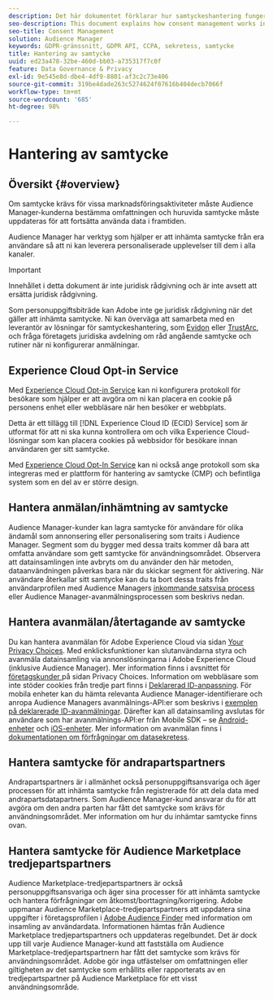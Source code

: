 ```yaml
---
description: Det här dokumentet förklarar hur samtyckeshantering fungerar i Audience Manager.
seo-description: This document explains how consent management works in Audience Manager.
seo-title: Consent Management
solution: Audience Manager
keywords: GDPR-gränssnitt, GDPR API, CCPA, sekretess, samtycke
title: Hantering av samtycke
uuid: ed23a478-32be-460d-bb03-a735317f7c0f
feature: Data Governance & Privacy
exl-id: 9e545e8d-dbe4-4df9-8801-af3c2c73e406
source-git-commit: 319be4dade263c5274624f07616b404decb7066f
workflow-type: tm+mt
source-wordcount: '685'
ht-degree: 98%

---
```


# Hantering av samtycke

## Översikt {#overview}

Om samtycke krävs för vissa marknadsföringsaktiviteter måste Audience Manager-kunderna bestämma omfattningen och huruvida samtycke måste uppdateras för att fortsätta använda data i framtiden.

Audience Manager har verktyg som hjälper er att inhämta samtycke från era användare så att ni kan leverera personaliserade upplevelser till dem i alla kanaler.

>[!IMPORTANT]
>
> Innehållet i detta dokument är inte juridisk rådgivning och är inte avsett att ersätta juridisk rådgivning.
>
> Som personuppgiftsbiträde kan Adobe inte ge juridisk rådgivning när det gäller att inhämta samtycke. Ni kan överväga att samarbeta med en leverantör av lösningar för samtyckeshantering, som [Evidon](https://theblog.adobe.com/evidon-builds-gdpr-universal-consent-integration-with-launch-by-adobe/) eller [TrustArc](https://theblog.adobe.com/trustarc-builds-consent-integration-launch-adobe/), och fråga företagets juridiska avdelning om råd angående samtycke och rutiner när ni konfigurerar anmälningar.

## Experience Cloud Opt-in Service

Med [Experience Cloud Opt-in Service](https://experienceleague.adobe.com/docs/id-service/using/implementation/opt-in-service/optin-overview.html) kan ni konfigurera protokoll för besökare som hjälper er att avgöra om ni kan placera en cookie på personens enhet eller webbläsare när hen besöker er webbplats.

Detta är ett tillägg till [!DNL Experience Cloud ID (ECID) Service] som är utformat för att ni ska kunna kontrollera om och vilka Experience Cloud-lösningar som kan placera cookies på webbsidor för besökare innan användaren ger sitt samtycke.

Med [Experience Cloud Opt-In Service](https://experienceleague.adobe.com/docs/id-service/using/implementation/opt-in-service/optin-overview.html) kan ni också ange protokoll som ska integreras med er plattform för hantering av samtycke (CMP) och befintliga system som en del av er större design.

## Hantera anmälan/inhämtning av samtycke

Audience Manager-kunder kan lagra samtycke för användare för olika ändamål som annonsering eller personalisering som traits i Audience Manager. Segment som du bygger med dessa traits kommer då bara att omfatta användare som gett samtycke för användningsområdet. Observera att datainsamlingen inte avbryts om du använder den här metoden, dataanvändningen påverkas bara när du skickar segment för aktivering. När användare återkallar sitt samtycke kan du ta bort dessa traits från användarprofilen med Audience Managers [inkommande satsvisa process](../../integration/sending-audience-data/batch-data-transfer-explained/inbound-file-contents.md) eller Audience Manager-avanmälningsprocessen som beskrivs nedan.

## Hantera avanmälan/återtagande av samtycke

Du kan hantera avanmälan för Adobe Experience Cloud via sidan [Your Privacy Choices](https://www.adobe.com/se/privacy/opt-out.html#customeruse). Med enklicksfunktioner kan slutanvändarna styra och avanmäla datainsamling via annonslösningarna i Adobe Experience Cloud (inklusive Audience Manager). Mer information finns i avsnittet för [företagskunder ](https://www.adobe.com/se/privacy/opt-out.html#customeruse) på sidan Privacy Choices. Information om webbläsare som inte stöder cookies från tredje part finns i [Deklarerad ID-anpassning](../../features/declared-ids.md#declared-id-targeting). För mobila enheter kan du hämta relevanta Audience Manager-identifierare och anropa Audience Managers avanmälnings-API:er som beskrivs i [exemplen på deklarerade ID-avanmälningar](../../features/declared-ids.md#opt-out-examples). Därefter kan all datainsamling avslutas för användare som har avanmälnings-API:er från Mobile SDK – se [Android-enheter](https://experienceleague.adobe.com/docs/mobile-services/android/gdpr-privacy-android/privacy.html) och [iOS-enheter](https://experienceleague.adobe.com/docs/mobile-services/ios/privacy-gdpr-ios/privacy.html). Mer information om avanmälan finns i [dokumentationen om förfrågningar om datasekretess](../../overview/data-security-and-privacy/data-privacy-requests.md).

## Hantera samtycke för andrapartspartners

Andrapartspartners är i allmänhet också personuppgiftsansvariga och äger processen för att inhämta samtycke från registrerade för att dela data med andrapartsdatapartners. Som Audience Manager-kund ansvarar du för att avgöra om den andra parten har fått det samtycke som krävs för användningsområdet. Mer information om hur du inhämtar samtycke finns ovan.

## Hantera samtycke för Audience Marketplace tredjepartspartners

Audience Marketplace-tredjepartspartners är också personuppgiftsansvariga och äger sina processer för att inhämta samtycke och hantera förfrågningar om åtkomst/borttagning/korrigering. Adobe uppmanar Audience Marketplace-tredjepartspartners att uppdatera sina uppgifter i företagsprofilen i [Adobe Audience Finder](https://www.adobe-audience-finder.com/) med information om insamling av användardata. Informationen hämtas från Audience Marketplace tredjepartspartners och uppdateras regelbundet. Det är dock upp till varje Audience Manager-kund att fastställa om Audience Marketplace-tredjepartspartnern har fått det samtycke som krävs för användningsområdet. Adobe gör inga utfästelser om omfattningen eller giltigheten av det samtycke som erhållits eller rapporterats av en tredjepartspartner på Audience Marketplace för ett visst användningsområde.
